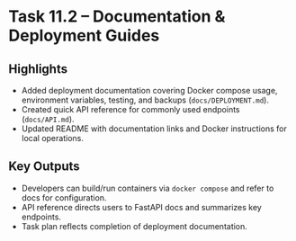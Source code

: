 # Task 11.2 – Documentation & Deployment Guides

## Highlights

- Added deployment documentation covering Docker compose usage, environment variables, testing, and backups (`docs/DEPLOYMENT.md`).
- Created quick API reference for commonly used endpoints (`docs/API.md`).
- Updated README with documentation links and Docker instructions for local operations.

## Key Outputs

- Developers can build/run containers via `docker compose` and refer to docs for configuration.
- API reference directs users to FastAPI docs and summarizes key endpoints.
- Task plan reflects completion of deployment documentation.
